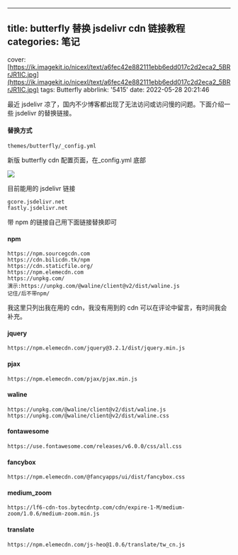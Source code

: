 ---

## title: butterfly 替换 jsdelivr cdn 链接教程 categories: 笔记

cover: [https://ik.imagekit.io/nicexl/text/a6fec42e882111ebb6edd017c2d2eca2_5BRrJR1IC.jpg](https://ik.imagekit.io/nicexl/text/a6fec42e882111ebb6edd017c2d2eca2_5BRrJR1IC.jpg)
tags: Butterfly
abbrlink: '5415'
date: 2022-05-28 20:21:46

最近 jsdelivr 凉了，国内不少博客都出现了无法访问或访问慢的问题。下面介绍一些 jsdelivr 的替换链接。

#### 替换方式

```
themes/butterfly/_config.yml
```

新版 butterfly cdn 配置页面，在\_config.yml 底部

![](https://ik.imagekit.io/nicexl/text/57822202270702.jpg#alt=1)

目前能用的 jsdelivr 链接

```
gcore.jsdelivr.net
fastly.jsdelivr.net
```

带 npm 的链接自己用下面链接替换即可

#### npm

```npm
https://npm.sourcegcdn.com
https://cdn.bilicdn.tk/npm
https://cdn.staticfile.org/
https://npm.elemecdn.com
https://unpkg.com/
演示:https://unpkg.com/@waline/client@v2/dist/waline.js
记住/后不带npm/
```

我这里只列出我在用的 cdn，我没有用到的 cdn 可以在评论中留言，有时间我会补充。

#### jquery

```
https://npm.elemecdn.com/jquery@3.2.1/dist/jquery.min.js
```

#### pjax

```
https://npm.elemecdn.com/pjax/pjax.min.js
```

#### waline

```
https://unpkg.com/@waline/client@v2/dist/waline.js
https://unpkg.com/@waline/client@v2/dist/waline.css
```

#### fontawesome

```
https://use.fontawesome.com/releases/v6.0.0/css/all.css
```

#### fancybox

```
https://npm.elemecdn.com/@fancyapps/ui/dist/fancybox.css
```

#### medium_zoom

```
https://lf6-cdn-tos.bytecdntp.com/cdn/expire-1-M/medium-zoom/1.0.6/medium-zoom.min.js
```

#### translate

```
https://npm.elemecdn.com/js-heo@1.0.6/translate/tw_cn.js
```
